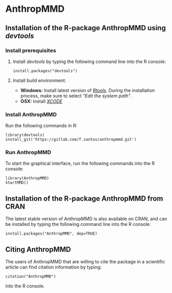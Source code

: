 AnthropMMD 
==========

## Installation of the R-package AnthropMMD using *devtools*

### Install prerequisites

1. Install *devtools* by typing the following command line into the R console:

	   install.packages("devtools")

2. Install build environment:
    * **Windows:** Install latest version of *[Rtools](https://cran.r-project.org/bin/windows/Rtools/)*. During the installation process, make sure to select *"Edit the system path"*.
    * **OSX:** Install *[XCODE](https://developer.apple.com/xcode/)*

### Install AnthropMMD

Run the following commands in R:
        
	library(devtools)
	install_git('https://gitlab.com/f.santos/anthropmmd.git')

### Run AnthropMMD

To start the graphical interface, run the following commands into the R console:

	library(AnthropMMD)
	StartMMD()
	
## Installation of the R-package AnthropMMD from CRAN

The latest stable version of AnthropMMD is also available on CRAN, and can be installed by typing the following command line into the R console:

	install.packages("AnthropMMD", dep=TRUE)

## Citing AnthropMMD

The users of AnthropMMD that are willing to cite the package in a scientific article can find citation information by typing:

	citation("AnthropMMD")

into the R console.
